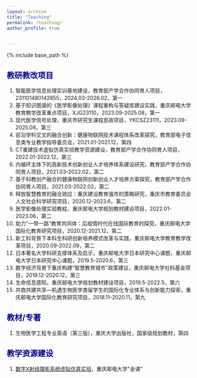 ```yaml
---
layout: archive
title: "Teaching"
permalink: /teaching/
author_profile: true


---
```


{% include base_path %}



## <font color=DarkBlue>教研教改项目</font>

1. 智能医学信息处理实训基地建设，教育部产学合作协同育人项目，231101480142855，2024.03-2026.02，第一
2. 基于知识图谱的《医学影像处理》课程重构与答疑库建设实践，重庆邮电大学教育教学改革重点项目，XJG23110，2023.09-2025.08，第一
3. 现代医学信号处理，重庆市研究生课程思政项目，YKCSZ23111，2023.09-2025.08，第三
4. 前沿学科交叉的融合创新：健康物联网技术课程体系改革探究，教育部电子信息类专业教学指导委员会，2021.01-2021.12，第四
5. CT重建技术虚拟仿真实验教学资源建设，教育部产学合作协同育人项目，2022.01-2022.12，第三
6. 内循环主体下的高新技术创新创业人才培养体系建设研究，教育部产学合作协同育人项目，2021.03-2022.02，第二
7. 基于科教创产融合的健康物联网创新创业人才培养方案探究，教育部产学合作协同育人项目，2021.03-2022.02，第二
8. 释放智慧教育的融合效应：重庆建设教育强市的策略研究，重庆市教育委员会人文社会科学研究项目，2020.12-2023.6，第二
9. 医学影像处理实验教程，重庆邮电大学规划教材建设项目，2022.01-2023.06，第二
10. 助力“一带一路”教育共同体：后疫情时代在线国际教育的探究，重庆邮电大学国际化教育研究项目，2020.12-2021.12，第二
11. 新工科背景下本科生科研创新培养模式改革与实践，重庆邮电大学教育教学改革项目，2020.09-2022.09，第二
12. 日本著名大学科研支撑体系及启示，重庆邮电大学日本研究中心课题，重庆邮电大学日本研究中心课题，2019.5-2020.6，第三
13. 数字经济背景下重庆构建“智慧教育城市”政策建议，重庆邮电大学社科基金项目，2019.12-2020.12，第三
14. 生命信息感知，重庆邮电大学规划教材建设项目，2019.5-2022.5，第六
15. 共商共建共享—机遇生物医学类留学生的国际化专业体系与创新能力探索，重庆邮电大学国际化教育研究项目，2018.11-2020.11，第九

## <font color=DarkBlue>教材/专著</font>

1. 生物医学工程专业英语（第三版），重庆大学出版社，国家级规划教材，第四

## <font color=DarkBlue>教学资源建设</font>

1. [数字X射线摄影系统虚拟仿真实验](https://www.zhihuishu.com/virtual_portals_h5/virtualExperiment.html#/indexPage?courseId=2000095540)，重庆邮电大学"金课"

